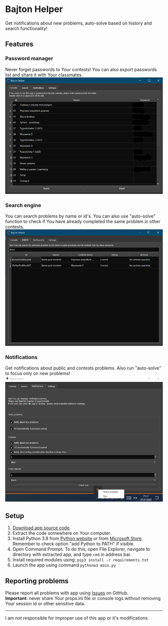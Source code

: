 # Bajton Helper
Get notifications about new problems, auto-solve based on history and search functionality!
## Features
### Password manager
Never forget passwords to Your contests! You can also export passwords list and share it with Your classmates.
![Password manager](screens/passwords.png)

### Search engine
You can search problems by name or id's. You can also use "auto-solve" function to check if You have already completed the same problem in other contests.
![Search engine](screens/search.png)

### Notifications
Get notifications about public and contests problems. Also run "auto-solve" to focus only on new problems!
![Notifications tray icon](screens/tray.png)

## Setup
1. [Download app source code](https://github.com/PetrusTryb/bajton-helper/archive/master.zip).
2. Extract the code somewhere on Your computer.
3. Install Python 3.8 from [Python website](https://www.python.org/ftp/python/3.8.4/python-3.8.4.exe) or from [Microsoft Store](ms-windows-store://assoc/?FileExt=py). Remember to check option "add Python to PATH" if visible.
4. Open Command Prompt. To do this, open File Explorer, navigate to directory with extracted app, and type `cmd` in address bar.
5. Install required modules using: `pip3 install -r requirements.txt`
6. Launch the app using command `pythonw3 main.py`

## Reporting problems
Please report all problems with app using [Issues](https://github.com/PetrusTryb/bajton-helper/issues) on GitHub.<br/>
**Important:** never share Your props.ini file or console logs without removing Your session id or other sensitive data.

<hr/>
I am not responsible for improper use of this app or it's modifications.